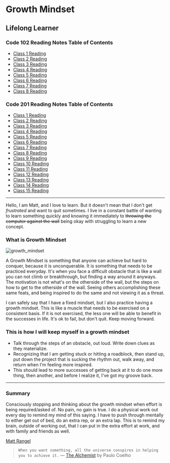 # Growth Mindset

## Lifelong Learner

### Code 102 Reading Notes Table of Contents

- [Class 1 Reading](class1reading.md)
- [Class 2 Reading](read02reflection.md)
- [Class 3 Reading](class3.md)
- [Class 4 Reading](class4.md)
- [Class 5 Reading](class5.md)
- [Class 6 Reading](class6.md)
- [Class 7 Reading](class7.md)
- [Class 8 Reading](class8.md)

### Code 201 Reading Notes Table of Contents

- [Class 1 Reading](201class-01.md)
- [Class 2 Reading](201class2.md)
- [Class 3 Reading](201class3.md)
- [Class 4 Reading](201class4.md)
- [Class 5 Reading](201class5.md)
- [Class 6 Reading](201class6.md)
- [Class 7 Reading](201class7.md)
- [Class 8 Reading](201class8.md)
- [Class 9 Reading](201class9.md)
- [Class 10 Reading](201class10.md)
- [Class 11 Reading](201class11.md)
- [Class 12 Reading](201class12.md)
- [Class 13 Reading](201class13.md)
- [Class 14 Reading](201class14.md)
- [Class 15 Reading](201class15.md)

---------------

Hello, I am Matt, and I love to learn. But it doesn't mean that I don't get *frustrated* and want to quit sometimes. I live in a constant battle of wanting to learn something quickly and knowing it immediately to ~~throwing the computer against the wall~~ being okay with struggling to learn a new concept.

### What is Growth Mindset

![growth_mindset](https://user-images.githubusercontent.com/95889943/146064901-7bef9445-55b0-4c31-9e17-badc8edc9e97.jpeg)

A Growth Mindset is something that anyone can achieve but hard to conquer, because it is unconquerable. It is something that needs to be practiced everyday. It's when you face a difficult obstacle that is like a wall you can not climb or breakthrough, but finding a way around it anyways. The motivation is not what's on the otherside of the wall, but the steps on how to get to the otherside of the wall. Seeing others accomplishing these same feats, and being inspired to do the same and not viewing it as a threat.

I can safely say that I have a fixed mindset, but I also practice having a growth mindset. This is like a muscle that needs to be exercised on a consistent basis. If it is not exercised, the less one will be able to benefit in the successes in life. It's ok to fail, but don't quit. Keep moving forward.

### This is how I will keep myself in a growth mindset

- Talk through the steps of an obstacle, out loud. Write down clues as they materialize.
- Recognizing that I am getting stuck or hitting a roadblock, then stand up, put down the project that is sucking the rhythm out, walk away, and return when I'm feeling more inspired.
- This should lead to more successes of getting back at it to do one more thing, then another, and before I realize it, I've got my groove back.

---------------

### Summary

Consciously stopping and thinking about the growth mindset when effort is being required/asked of. No pain, no gain is true. I do a physical work out every day to remind my mind of this saying. I have to push through mentally to either get out of bed, do an extra rep, or an extra lap. This is to remind my brain, outside of working out, that I can put in the extra effort at work, and with family and friends as well.

[Matt Rangel][2]

[2]: <https://github.com/rangelMatt> "Matt's GitHub"

> `When you want something, all the universe conspires in helping you to achieve it.` — [The Alchemist][1] by Paulo Coelho

[1]: <https://g.co/kgs/Tz6J9W> "The Universe Conspires"
